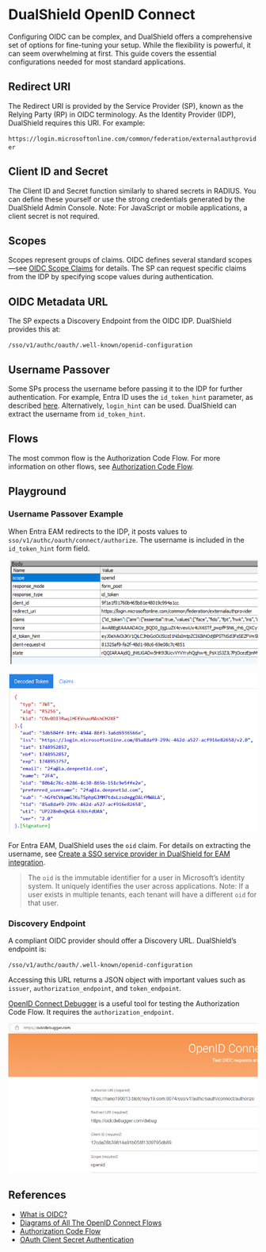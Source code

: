 # DualShield OpenID Connect

Configuring OIDC can be complex, and DualShield offers a comprehensive set of options for fine-tuning your setup. While the flexibility is powerful, it can seem overwhelming at first. This guide covers the essential configurations needed for most standard applications.

## Redirect URI

The Redirect URI is provided by the Service Provider (SP), known as the Relying Party (RP) in OIDC terminology. As the Identity Provider (IDP), DualShield requires this URI. For example:

`https://login.microsoftonline.com/common/federation/externalauthprovider`

## Client ID and Secret

The Client ID and Secret function similarly to shared secrets in RADIUS. You can define these yourself or use the strong credentials generated by the DualShield Admin Console. Note: For JavaScript or mobile applications, a client secret is not required.

## Scopes

Scopes represent groups of claims. OIDC defines several standard scopes—see [OIDC Scope Claims](https://openid.net/specs/openid-connect-core-1_0.html#ScopeClaims) for details. The SP can request specific claims from the IDP by specifying scope values during authentication.

## OIDC Metadata URL

The SP expects a Discovery Endpoint from the OIDC IDP. DualShield provides this at:

`/sso/v1/authc/oauth/.well-known/openid-configuration`

## Username Passover

Some SPs process the username before passing it to the IDP for further authentication. For example, Entra ID uses the `id_token_hint` parameter, as described [here](https://openid.net/specs/openid-connect-core-1_0.html#AuthRequest). Alternatively, `login_hint` can be used. DualShield can extract the username from `id_token_hint`.

## Flows

The most common flow is the Authorization Code Flow. For more information on other flows, see [Authorization Code Flow](https://auth0.com/docs/get-started/authentication-and-authorization-flow#authorization-code-flow).

## Playground

### Username Passover Example

When Entra EAM redirects to the IDP, it posts values to `sso/v1/authc/oauth/connect/authorize`. The username is included in the `id_token_hint` form field.

![alt text](docs/image.png)

![alt text](docs/image-1.png)

For Entra EAM, DualShield uses the `oid` claim. For details on extracting the username, see [Create a SSO service provider in DualShield for EAM integration](https://wiki.deepnetsecurity.com/display/DualShield6/Create+a+SSO+service+provider+in+DualShield+for+EAM+integration).

> The `oid` is the immutable identifier for a user in Microsoft’s identity system. It uniquely identifies the user across applications. Note: If a user exists in multiple tenants, each tenant will have a different `oid` for that user.

### Discovery Endpoint

A compliant OIDC provider should offer a Discovery URL. DualShield’s endpoint is:

`/sso/v1/authc/oauth/.well-known/openid-configuration`

Accessing this URL returns a JSON object with important values such as `issuer`, `authorization_endpoint`, and `token_endpoint`.

[OpenID Connect Debugger](https://oidcdebugger.com/) is a useful tool for testing the Authorization Code Flow. It requires the `authorization_endpoint`.

![alt text](docs/image-2.png)

## References

- [What is OIDC?](https://www.microsoft.com/en-gb/security/business/security-101/what-is-openid-connect-oidc?ef_id=_k_Cj0KCQjw0qTCBhCmARIsAAj8C4ZpkyaY1eHua-kW1BLmi5-Dgxut2uYJoqlCreeZdRAND8k43T17BrkaAkkmEALw_wcB_k_&OCID=AIDcmmao55x8o7_SEM__k_Cj0KCQjw0qTCBhCmARIsAAj8C4ZpkyaY1eHua-kW1BLmi5-Dgxut2uYJoqlCreeZdRAND8k43T17BrkaAkkmEALw_wcB_k_&gad_source=1&gad_campaignid=21210150911&gbraid=0AAAAADcJh_vYTm2E8BumMbbQFpCEvj_Z_&gclid=Cj0KCQjw0qTCBhCmARIsAAj8C4ZpkyaY1eHua-kW1BLmi5-Dgxut2uYJoqlCreeZdRAND8k43T17BrkaAkkmEALw_wcB)
- [Diagrams of All The OpenID Connect Flows](https://darutk.medium.com/diagrams-of-all-the-openid-connect-flows-6968e3990660)
- [Authorization Code Flow](https://auth0.com/docs/get-started/authentication-and-authorization-flow#authorization-code-flow)
- [OAuth Client Secret Authentication](https://docs.secureauth.com/ciam/en/oauth-client-secret-authentication.html)








